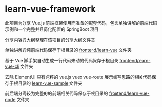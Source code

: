 # learn-vue-framework

此项目为分享 Vue.js 前端框架使用而准备的配套代码，包含单独讲解的前端代码示例和一个完整并且简化配置的 SpringBoot 项目

分享内容的大纲整理在该项目的[分享大纲](https://github.com/rbackrock/learn-vue-framework/tree/master/%E5%88%86%E4%BA%AB%E5%A4%A7%E7%BA%B2)文件夹

单独讲解的纯前端代码保存于根目录的 [frontend/learn-vue](https://github.com/rbackrock/learn-vue-framework/tree/master/frontend/learn-vue) 文件夹

基于 Vue 脚手架自动生成一行代码未动的代码保存于根目录 [frontend/learn-vue-cli](https://github.com/rbackrock/learn-vue-framework/tree/master/frontend/learn-vue-cli) 文件夹

去除 ElementUI 只有纯粹的 vue.js vuex vue-route 展示编写思路的相关代码保存于根目录的 [learn-vue-sample](https://github.com/rbackrock/learn-vue-framework/tree/master/frontend/learn-vue-sample) 文件夹

前后端分离较为完整的的前端相关代码保存于根目录的 [frontend/learn-vue-node](https://github.com/rbackrock/learn-vue-framework/tree/master/frontend/learn-vue-node) 文件夹

